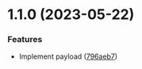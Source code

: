 # 1.1.0 (2023-05-22)


### Features

* Implement payload ([796aeb7](https://github.com/e23thr/socketio-chat/commit/796aeb7fcdedfffebc9bf96c962979dd31049ba9))



